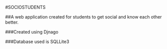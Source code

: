 #SOCIOSTUDENTS

##A web application created for students to get social and know each other better. 

###Created using Djnago

###Database used is SQLLite3